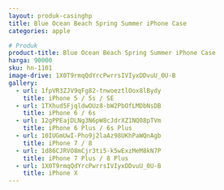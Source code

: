 ```yaml
---
layout: produk-casinghp
title: Blue Ocean Beach Spring Summer iPhone Case
categories: apple

# Produk
product-title: Blue Ocean Beach Spring Summer iPhone Case
harga: 90000
sku: hn-1101
image-drive: 1X0T9rmqQdYrcPwrrsIVIyxDDvuU_0U-B
gallery:
  - url: 1fpVR3ZJV9qFg82-tnwoeztlOox8lBydy
    title: iPhone 5 / 5s / SE
  - url: 1TXhud5FjqldwOUz8-bW2PbOfLMDbNsDB
    title: iPhone 6 / 6s
  - url: 12gPPEajDLNg3N6pW8cJdrXZ1NQ08pTVm
    title: iPhone 6 Plus / 6s Plus
  - url: 10IUGmUwI-Pho9j2laAz98UKhPaWQnAgb
    title: iPhone 7 / 8
  - url: 1d86CJRVO8mCjr3ti5-k5wExzMeM8kN7P
    title: iPhone 7 Plus / 8 Plus
  - url: 1X0T9rmqQdYrcPwrrsIVIyxDDvuU_0U-B
    title: iPhone X
---
```

